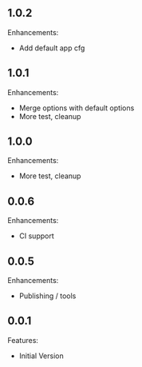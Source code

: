 ## 1.0.2

Enhancements:

* Add default app cfg

## 1.0.1

Enhancements:

* Merge options with default options
* More test, cleanup

## 1.0.0

Enhancements:

* More test, cleanup

## 0.0.6

Enhancements:

* CI support

## 0.0.5

Enhancements:

* Publishing / tools

## 0.0.1

Features:

* Initial Version
